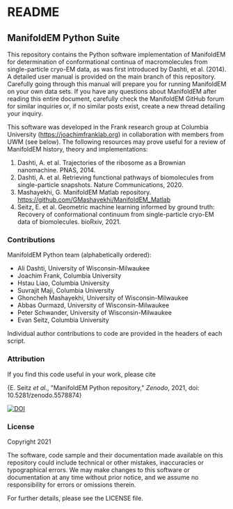 # README
## ManifoldEM Python Suite

This repository contains the Python software implementation of ManifoldEM for determination of conformational continua of macromolecules from single-particle cryo-EM data, as was first introduced by Dashti, et al. (2014). A detailed user manual is provided on the main branch of this repository. Carefully going through this manual will prepare you for running ManifoldEM on your own data sets. If you have any questions about ManifoldEM after reading this entire document, carefully check the ManifoldEM GitHub forum for similar inquiries or, if no similar posts exist, create a new thread detailing your inquiry. 

This software was developed in the Frank research group at Columbia University (https://joachimfranklab.org) in collaboration with members from UWM (see below). The following resources may prove useful for a review of ManifoldEM history, theory and implementations:
1. Dashti, A. et al. Trajectories of the ribosome as a Brownian nanomachine. PNAS, 2014.
2. Dashti, A. et al. Retrieving functional pathways of biomolecules from single-particle snapshots. Nature Communications, 2020.
3. Mashayekhi, G. ManifoldEM Matlab repository. https://github.com/GMashayekhi/ManifoldEM_Matlab
4. Seitz, E. et al. Geometric machine learning informed by ground truth: Recovery of conformational continuum from single-particle cryo-EM data of biomolecules. bioRxiv, 2021.

### Contributions
ManifoldEM Python team (alphabetically ordered):

- Ali Dashti, University of Wisconsin-Milwaukee
- Joachim Frank, Columbia University
- Hstau Liao, Columbia University
- Suvrajit Maji, Columbia University
- Ghoncheh Mashayekhi, University of Wisconsin-Milwaukee
- Abbas Ourmazd, University of Wisconsin-Milwaukee
- Peter Schwander, University of Wisconsin-Milwaukee
- Evan Seitz, Columbia University

Individual author contributions to code are provided in the headers of each script.

### Attribution
If you find this code useful in your work, please cite

{E. Seitz *et al.*, "ManifoldEM Python repository," *Zenodo*, 2021, doi: 10.5281/zenodo.5578874}

[![DOI](https://zenodo.org/badge/405477119.svg)](https://zenodo.org/badge/latestdoi/405477119)


### License
Copyright 2021

The software, code sample and their documentation made available on this repository could include technical or other mistakes, inaccuracies or typographical errors. We may make changes to this software or documentation at any time without prior notice, and we assume no responsibility for errors or omissions therein.

For further details, please see the LICENSE file. 